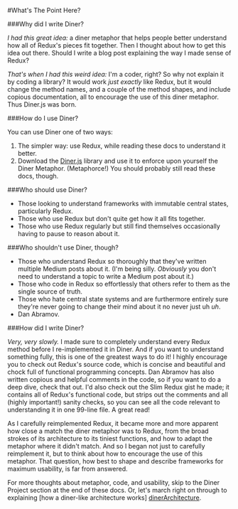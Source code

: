 #What's The Point Here?

###Why did I write Diner?

*I had this great idea:* a diner metaphor that helps people better understand how all of Redux's pieces fit together. Then I thought about how to get this idea out there. Should I write a blog post explaining the way I made sense of Redux?

*That's when I had this _weird_ idea:* I'm a coder, right? So why not explain it by coding a library? It would work _just exactly_ like Redux, but it would change the method names, and a couple of the method shapes, and include copious documentation, all to encourage the use of this diner metaphor. Thus Diner.js was born.

###How do I use Diner?

You can use Diner one of two ways:

1. The simpler way: use Redux, while reading these docs to understand it better.
2. Download the [Diner.js](github.com/abbreviatedman/diner) library and use it to enforce upon yourself the Diner Metaphor. (Metaphorce!) You should probably still read these docs, though.


###Who should use Diner?

* Those looking to understand frameworks with immutable central states, particularly Redux.
* Those who use Redux but don't quite get how it all fits together.
* Those who use Redux regularly but still find themselves occasionally having to pause to reason about it.

###Who shouldn't use Diner, though?

- Those who understand Redux so thoroughly that they've written multiple Medium posts about it. (I'm being silly. _Obviously_ you don't need to understand a topic to write a Medium post about it.)
- Those who code in Redux so effortlessly that others refer to them as the single source of truth.
- Those who hate central state systems and are furthermore entirely sure they're never going to change their mind about it no never just uh _uh_.
- Dan Abramov.


###How did I write Diner?

*Very, very slowly.* I made sure to completely understand every Redux method before I re-implemented it in Diner. And if you want to understand something fully, this is one of the greatest ways to do it! I highly encourage you to check out Redux's source code, which is concise and beautiful and chock full of functional programming concepts. Dan Abramov has also written copious and helpful comments in the code, so if you want to do a deep dive, check that out. I'd also check out the Slim Redux gist he made; it contains all of Redux's functional code, but strips out the comments and all (highly important!) sanity checks, so you can see all the code relevant to understanding it in one 99-line file. A great read!

As I carefully reimplemented Redux, it became more and more apparent how close a match the diner metaphor was to Redux, from the broad strokes of its architecture to its tiniest functions, and how to adapt the metaphor where it didn't match. And so I began not just to carefully reimplement it, but to think about how to encourage the use of this metaphor. That question, how best to shape and describe frameworks for maximum usability, is far from answered.

For more thoughts about metaphor, code, and usability, skip to the Diner Project section at the end of these docs. Or, let's march right on through to explaining
[how a diner-like architecture works] [dinerArchitecture].

[dinerArchitecture]: ./introduction/quickIntro.md

